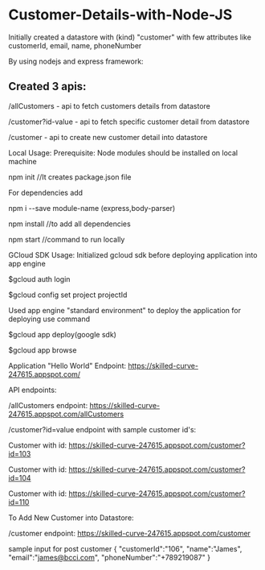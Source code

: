 # Customer-Details-with-Node-JS

Initially created a datastore with (kind) "customer" with few attributes like customerId, email, name, phoneNumber

By using nodejs and express framework:

## Created 3 apis:
/allCustomers - api to fetch customers details from datastore

/customer?id-value - api to fetch specific customer detail from datastore

/customer - api to create new customer detail into datastore


Local Usage: Prerequisite: Node modules should be installed on local machine

npm init //It creates package.json file

For dependencies add

npm i --save module-name (express,body-parser)

npm install //to add all dependencies

npm start //command to run locally

GCloud SDK Usage: Initialized gcloud sdk before deploying application into app engine

$gcloud auth login

$gcloud config set project projectId

Used app engine "standard environment" to deploy the application for deploying use command

$gcloud app deploy(google sdk)

$gcloud app browse

Application "Hello World" Endpoint: https://skilled-curve-247615.appspot.com/

API endpoints:

/allCustomers endpoint: https://skilled-curve-247615.appspot.com/allCustomers

/customer?id=value endpoint with sample customer id's:

Customer with id: https://skilled-curve-247615.appspot.com/customer?id=103

Customer with id:  https://skilled-curve-247615.appspot.com/customer?id=104

Customer with id: https://skilled-curve-247615.appspot.com/customer?id=110

To Add New Customer into Datastore:

/customer endpoint: https://skilled-curve-247615.appspot.com/customer

sample input for post customer {	"customerId":"106",	"name":"James",	"email":"james@bcci.com",	"phoneNumber":"+789219087" }
